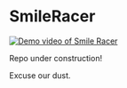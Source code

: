 # SmileRacer

[![Demo video of Smile Racer](https://github.com/ajp4707/SmileRacer/assets/52212289/6a948ac6-9733-47a0-bafe-eaddf670b912)](https://www.youtube.com/watch?v=bjrUNUBFjOI "Smile Racer")

Repo under construction!

Excuse our dust.
